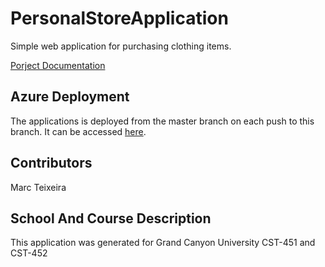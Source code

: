 # PersonalStoreApplication

Simple web application for purchasing clothing items.

[Porject Documentation](https://github.com/MTeixeiraGCU/PersonalStoreApplication/blob/master/Documents/CST-452ProjectDesignDocument.docx)

## Azure Deployment

The applications is deployed from the master branch on each push to this branch.
It can be accessed [here](https://personalstoreapplication.azurewebsites.net/).

## Contributors

Marc Teixeira

## School And Course Description

This application was generated for Grand Canyon University CST-451 and CST-452
